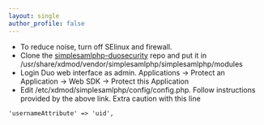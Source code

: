 ```yaml
---
layout: single
author_profile: false
---
```


- To reduce noise, turn off SElinux and firewall.
- Clone the [simplesamlphp-duosecurity](https://github.com/knasty51/simplesamlphp-duosecurity/blob/master/README.md) repo and put it in /usr/share/xdmod/vendor/simplesamlphp/simplesamlphp/modules
- Login Duo web interface as admin. Applications -> Protect an Application -> Web SDK -> Protect this Application
- Edit /etc/xdmod/simplesamlphp/config/config.php. Follow instructions provided by the above link. Extra caution with this line  
```
'usernameAttribute' => 'uid',  
```  
